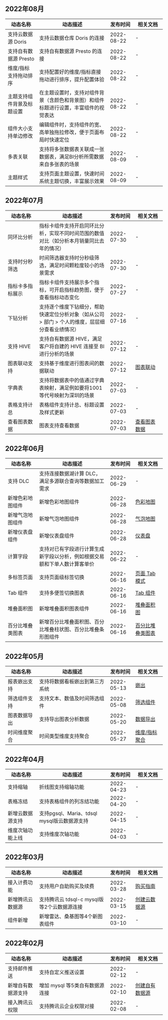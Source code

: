 <style> 
table th:nth-of-type(1) {width:20%; } 
table th:nth-of-type(2){ width:45%; } 
table th:nth-of-type(3){ width:16%; } 
table th:nth-of-type(4){ width:19%; } 
</style>

## 2022年08月

| 动态名称 | 动态描述 | 发布时间 | 相关文档 |
| --- | --- | --- | --- |
| 支持云数据源 Doris | 支持云数据仓库 Doris 的连接 | 2022-08-22 | - |
| 支持自有数据源 Presto | 支持自有数据源 Presto 的连接 | 2022-08-22 | - |
| 维度/指标支持拖动排序 | 支持配置好的维度/指标直接拖动进行排序，提升配置体验 | 2022-08-22 | - |
| 主题支持组件背景及标题设置 | 在主题设置时，支持对组件背景（含颜色和背景图）和组件标题进行设置，丰富组件的视觉表达 | 2022-08-22 | - |
| 组件大小支持单边修改 | 编辑组件时，支持组件的宽、高单独拖拉修改，便于页面布局时快速定位 | 2022-08-22 | - |
| 多表关联 | 支持将多张数据表关联成一张数据表，满足BI分析所需数据来自多张表的场景 | 2022-08-09 | - |
| 主题样式 | 支持页面主题设置，快速时间系统主题切换，丰富展示效果 | 2022-08-09 | - |

## 2022年07月

| 动态名称 | 动态描述 | 发布时间 | 相关文档 |
| --- | --- | --- | --- |
| 同环比分析 | 指标卡组件支持开启同环比分析，实现不同时间范围的数值对比（如分析本月销量同比去年的情况） | 2022-07-30 | - |
| 支持时分秒筛选 | 时间筛选器支持时分秒级筛选，满足时间颗粒度较小的场景需求 | 2022-07-30 | - |
| 指标卡多指标展示 | 指标卡组件支持展示多个指标，可开启指标趋势图，便于查看指标动态变化 | 2022-07-27 | - |
| 下钻分析 | 支持逐个维度下钻细分，帮助快速定位分析对象（如从公司 > 部门 > 个人的维度，层层细分查看业绩情况） | 2022-07-16 | - |
| 支持 HIVE | 支持自有数据源 HIVE，满足客户将自建的 HIVE 连接至 BI 进行分析的场景 | 2022-07-12 | - |
| 图表联动支持 | 支持基于维度进行图表间的数据联动 | 2022-07-12 | [图表联动](https://cloud.tencent.com/document/product/590/76503) |
| 字典表 | 支持将数据表中的值通过字典表映射，满足例如要将1001等代号映射为深圳的场景 | 2022-07-03 | - |
| 表格支持计总 | 表格组件支持计总、标题设置及样式更新 | 2022-07-03 | - |
| 查看图表数据 | 图表支持查看数据 | 2022-07-03 | [查看图表数据](https://cloud.tencent.com/document/product/590/76505) |

## 2022年06月

| 动态名称 | 动态描述 | 发布时间 | 相关文档 |
| --- | --- | --- | --- |
| 支持 DLC | 支持连接数据湖计算 DLC，满足多源联合查询等数据加工需求 | 2022-06-29 | - |
| 新增色彩地图组件 | 新增色彩地图组件 | 2022-06-28 | [色彩地图](https://cloud.tencent.com/document/product/590/76499) |
| 新增气泡地图组件 | 新增气泡地图组件 | 2022-06-28 | [气泡地图](https://cloud.tencent.com/document/product/590/76496) |
| 新增仪表盘组件 | 新增仪表盘组件 | 2022-06-28 | [仪表盘](https://cloud.tencent.com/document/product/590/76498) |
| 计算字段 | 支持对已有字段进行计算生成新字段以分析，例如根据交易额和下单人数计算客单价 | 2022-06-22 | - |
| 多标签页面 | 支持页面级标签切换 | 2022-06-16 | [页面 Tab 模式](https://cloud.tencent.com/document/product/590/75980) |
| Tab 组件 | 支持多便签切换图表 | 2022-06-16 | [Tab 组件](https://cloud.tencent.com/document/product/590/75907) |
| 堆叠面积图 | 新增堆叠面积图表组件 | 2022-06-16 | [堆叠面积图](https://cloud.tencent.com/document/product/590/75902) |
| 百分比堆叠类图表 | 新增百分比堆叠面积图、百分比堆叠柱状图、百分比堆叠条形图组件 | 2022-06-16 | [百分比堆叠类图表](https://cloud.tencent.com/document/product/590/75903) |

## 2022年05月

| 动态名称 | 动态描述 | 发布时间 | 相关文档 |
| --- | --- | --- | --- |
| 报表嵌出支持 | 支持将数据看板嵌出到第三方系统 | 2022-05-13 | [嵌出](https://cloud.tencent.com/document/product/590/73953) |
| 筛选组件支持 | 支持文本、数值及时间筛选组件 | 2022-05-08 | [筛选组件](https://cloud.tencent.com/document/product/590/73478) |
| 图表数据导出 | 支持导出图表分析数据 | 2022-05-20 | [数据导出](https://cloud.tencent.com/document/product/590/75885) |
| 时间维度聚合 | 时间类型维度支持聚合 | 2022-05-27 | [维度/指标聚合](https://cloud.tencent.com/document/product/590/75880) |

## 2022年04月

| 动态名称 | 动态描述 | 发布时间 | 相关文档 |
| --- | --- | --- | --- |
| 支持缩轴 | 折线图支持缩轴功能 | 2022-04-23 | - |
| 表格冻结 | 支持表格组件的列冻结功能 | 2022-04-20 | - |
| 新增云数据源支持 | 支持pgsql、Maria、tdsql mysql版云数据源支持 | 2022-04-15 | - |
| 维度次轴功能上线 | 支持维度次轴功能 | 2022-04-03 | - |

## 2022年03月

| 动态名称 | 动态描述 | 发布时间 | 相关文档 |
| --- | --- | --- | --- |
| 接入计费功能 | 支持用户自助购买及续费 | 2022-03-28 | [购买指南](https://cloud.tencent.com/document/product/590/19140) |
| 新增腾讯云数据源 | 支持腾讯云 tdsql-c mysql版 等2个云数据源连接 | 2022-03-15 | [创建云数据源](https://cloud.tencent.com/document/product/590/78851) |
| 组件新增 | 新增雷达、桑基图等4个新图表组件 | 2022-03-10 | - |

## 2022年02月

| 动态名称 | 动态描述 | 发布时间 | 相关文档 |
| --- | --- | --- | --- |
| 支持邮件推送 | 支持自定义推送设置 | 2022-02-12 | - |
| 新增自有数据源支持 | 增加 mysql 等5类自有数据源连接 | 2022-02-10 | [创建自有数据源](https://cloud.tencent.com/document/product/590/78852) |
| 接入腾讯云权限 | 支持腾讯云企业权限对接 | 2022-02-08 | - |
